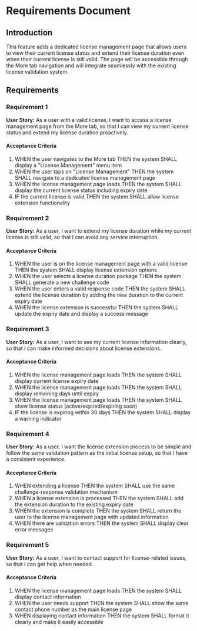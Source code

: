 # Requirements Document

## Introduction

This feature adds a dedicated license management page that allows users to view their current license status and extend their license duration even when their current license is still valid. The page will be accessible through the More tab navigation and will integrate seamlessly with the existing license validation system.

## Requirements

### Requirement 1

**User Story:** As a user with a valid license, I want to access a license management page from the More tab, so that I can view my current license status and extend my license duration proactively.

#### Acceptance Criteria

1. WHEN the user navigates to the More tab THEN the system SHALL display a "License Management" menu item
2. WHEN the user taps on "License Management" THEN the system SHALL navigate to a dedicated license management page
3. WHEN the license management page loads THEN the system SHALL display the current license status including expiry date
4. IF the current license is valid THEN the system SHALL allow license extension functionality

### Requirement 2

**User Story:** As a user, I want to extend my license duration while my current license is still valid, so that I can avoid any service interruption.

#### Acceptance Criteria

1. WHEN the user is on the license management page with a valid license THEN the system SHALL display license extension options
2. WHEN the user selects a license duration package THEN the system SHALL generate a new challenge code
3. WHEN the user enters a valid response code THEN the system SHALL extend the license duration by adding the new duration to the current expiry date
4. WHEN the license extension is successful THEN the system SHALL update the expiry date and display a success message

### Requirement 3

**User Story:** As a user, I want to see my current license information clearly, so that I can make informed decisions about license extensions.

#### Acceptance Criteria

1. WHEN the license management page loads THEN the system SHALL display current license expiry date
2. WHEN the license management page loads THEN the system SHALL display remaining days until expiry
3. WHEN the license management page loads THEN the system SHALL show license status (active/expired/expiring soon)
4. IF the license is expiring within 30 days THEN the system SHALL display a warning indicator

### Requirement 4

**User Story:** As a user, I want the license extension process to be simple and follow the same validation pattern as the initial license setup, so that I have a consistent experience.

#### Acceptance Criteria

1. WHEN extending a license THEN the system SHALL use the same challenge-response validation mechanism
2. WHEN a license extension is processed THEN the system SHALL add the extension duration to the existing expiry date
3. WHEN the extension is complete THEN the system SHALL return the user to the license management page with updated information
4. WHEN there are validation errors THEN the system SHALL display clear error messages

### Requirement 5

**User Story:** As a user, I want to contact support for license-related issues, so that I can get help when needed.

#### Acceptance Criteria

1. WHEN the license management page loads THEN the system SHALL display contact information
2. WHEN the user needs support THEN the system SHALL show the same contact phone number as the main license page
3. WHEN displaying contact information THEN the system SHALL format it clearly and make it easily accessible
